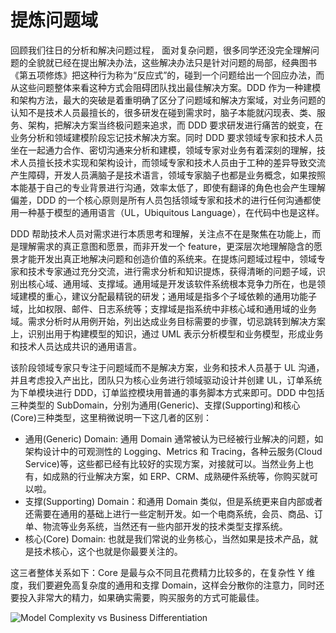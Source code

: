 # 提炼问题域

回顾我们往日的分析和解决问题过程， 面对复杂问题，很多同学还没完全理解问题的全貌就已经在提出解决办法，这些解决办法只是针对问题的局部，经典图书《第五项修炼》把这种行为称为“反应式”的，碰到一个问题给出一个回应办法，而从这些问题整体来看这种方式会阻碍团队找出最佳解决方案。DDD 作为一种建模和架构方法，最大的突破是着重明确了区分了问题域和解决方案域，对业务问题的认知不是技术人员最擅长的，很多研发在碰到需求时，脑子本能就闪现表、类、服务、架构，把解决方案当终极问题来追求，而 DDD 要求研发进行痛苦的蜕变，在业务分析和领域建模阶段忘记技术解决方案。同时 DDD 要求领域专家和技术人员坐在一起通力合作、密切沟通来分析和建模，领域专家对业务有着深刻的理解，技术人员擅长技术实现和架构设计，而领域专家和技术人员由于工种的差异导致交流产生障碍，开发人员满脑子是技术语言，领域专家脑子也都是业务概念，如果按照本能基于自己的专业背景进行沟通，效率太低了，即使有翻译的角色也会产生理解偏差，DDD 的一个核心原则是所有人员包括领域专家和技术的进行任何沟通都使用一种基于模型的通用语言（UL，Ubiquitous Language），在代码中也是这样。

DDD 帮助技术人员对需求进行本质思考和理解，关注点不在是聚焦在功能上，而是理解需求的真正意图和愿景，而非开发一个 feature，更深层次地理解隐含的愿景才能开发出真正地解决问题和创造价值的系统来。在提炼问题域过程中，领域专家和技术专家通过充分交流，进行需求分析和知识提炼，获得清晰的问题子域，识别出核心域、通用域、支撑域。通用域是开发该软件系统根本竞争力所在，也是领域建模的重心，建议分配最精锐的研发；通用域是指多个子域依赖的通用功能子域，比如权限、邮件、日志系统等；支撑域是指系统中非核心域和通用域的业务域。需求分析时从用例开始，列出达成业务目标需要的步骤，切忌跳转到解决方案上，识别出用于构建模型的知识，通过 UML 表示分析模型和业务模型，形成业务和技术人员达成共识的通用语言。

该阶段领域专家只专注于问题域而不是解决方案，业务和技术人员基于 UL 沟通，并且考虑投入产出比，团队只为核心业务进行领域驱动设计并创建 UL，订单系统为下单模块进行 DDD，订单监控模块用普通的事务脚本方式来即可。DDD 中包括三种类型的 SubDomain，分别为通用(Generic)、支撑(Supporting)和核心(Core)三种类型，这里稍微说明一下这几者的区别：

- 通用(Generic) Domain: 通用 Domain 通常被认为已经被行业解决的问题，如架构设计中的可观测性的 Logging、Metrics 和 Tracing，各种云服务(Cloud Service)等，这些都已经有比较好的实现方案，对接就可以。当然业务上也有，如成熟的行业解决方案，如 ERP、CRM、成熟硬件系统等，你购买就可以啦。
- 支撑(Supporting) Domain：和通用 Domain 类似，但是系统更来自内部或者还需要在通用的基础上进行一些定制开发。如一个电商系统，会员、商品、订单、物流等业务系统，当然还有一些内部开发的技术类型支撑系统。
- 核心(Core) Domain: 也就是我们常说的业务核心，当然如果是技术产品，就是技术核心，这个也就是你最要关注的。

这三者整体关系如下：Core 是最与众不同且花费精力比较多的，在复杂性 Y 维度，我们要避免高复杂度的通用和支撑 Domain，这样会分散你的注意力，同时还要投入非常大的精力，如果确实需要，购买服务的方式可能最佳。

![Model Complexity vs Business Differentiation](https://s1.ax1x.com/2020/09/13/w0LIdf.png)
